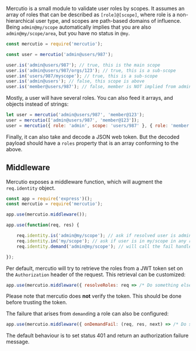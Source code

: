 Mercutio is a small module to validate user roles by scopes. It assumes an array of roles that can be described as `[role]@[scope]`, where role is a non-hierarchical user type, and scopes are path-based domains of influence. Being `admin@my/scope` automatically implies that you are also `admin@my/scope/area`, but you have no status in `@my`.

```javascript
const mercutio = require('mercutio');

const user = mercutio('admin@users/987');

user.is('admin@users/987'); // true, this is the main scope
user.is('admin@users/987/orgs/123'); // true, this is a sub-scope
user.in('users/987/myscope'); // true, this is a sub-scope
user.is('admin@users'); // false, this scope is above
user.is('member@users/987'); // false, member is NOT implied from admin

```

Mostly, a user will have several roles. You can also feed it arrays, and objects instead of
strings:

```javascript
let user = mercutio('admin@users/987', 'member@123');
user = mercutio(['admin@users/987', 'member@123']);
user = mercutio({ role: 'admin', scope: 'users/987' }, { role: 'member', scope: 'my/scope' });

```

Finally, it can also take and decode a JSON web token. But the decoded payload should have a `roles` property that is an array conforming to the above.

## Middleware

Mercutio exposes a middleware function, which will augment the `req.identity` object.

```javascript
const app = require('express')();
const mercutio = require('mercutio');

app.use(mercutio.middleware());

app.use(function(req, res) {

	req.identity.is('admin@my/scope'); // ask if resolved user is admin in my/scope
	req.identity.in('my/scope'); // ask if user is in my/scope in any role
	req.identity.demand('admin@my/scope'); // will call the fail handler if false

});
```

Per default, mercutio will try to retrieve the roles from a JWT token set on the `Authorization` header of the request. This retrieval can be customized:

```javascript
app.use(mercutio.middleware({ resolveRoles: req => /* Do something else to retrieve roles */ }));
```

Please note that mercutio does **not** verify the token. This should be done before trusting the token.

The failure that arises from `demand`ing a role can also be configured:

```javascript
app.use(mercutio.middleware({ onDemandFail: (req, res, next) => /* Do something else on failure */ }));
```

The default behaviour is to set status 401 and return an authorization failure message.